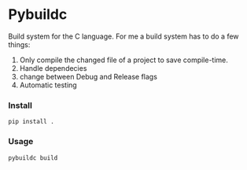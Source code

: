 # Pybuildc
Build system for the C language. For me a build system has to do a few things:

1. Only compile the changed file of a project to save compile-time.
2. Handle dependecies
3. change between Debug and Release flags
4. Automatic testing

### Install
```terminal
pip install .
```


### Usage
```terminal
pybuildc build
```
